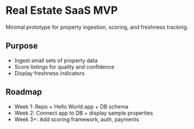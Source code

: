 # Real Estate SaaS MVP

Minimal prototype for property ingestion, scoring, and freshness tracking.

## Purpose
- Ingest small sets of property data
- Score listings for quality and confidence
- Display freshness indicators

## Roadmap
- Week 1: Repo + Hello World app + DB schema
- Week 2: Connect app to DB + display sample properties
- Week 3+: Add scoring framework, auth, payments
